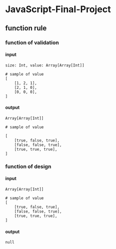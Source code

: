 # JavaScript-Final-Project

## function rule
### function of validation
#### input
```
size: Int, value: Array[Array[Int]]
```
```
# sample of value
[
    [1, 2, 1],
    [2, 1, 0],
    [0, 0, 0],
]
```
#### output
```
Array[Array[Int]]
```
```
# sample of value

[
    [true, false, true],
    [false, false, true],
    [true, true, true],
]
```

### function of design
#### input
```
Array[Array[Int]]
```
```
# sample of value
[
    [true, false, true],
    [false, false, true],
    [true, true, true],
]
```
#### output
```
null
```